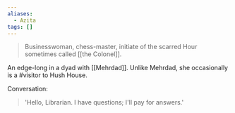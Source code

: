 ```yaml
---
aliases:
  - Azita
tags: []
---
```

> Businesswoman, chess-master, initiate of the scarred Hour sometimes called [[the Colonel]].

An edge-long in a dyad with [[Mehrdad]]. Unlike Mehrdad, she occasionally is a #visitor  to Hush House.

Conversation:
>'Hello, Librarian. I have questions; I'll pay for answers.'
